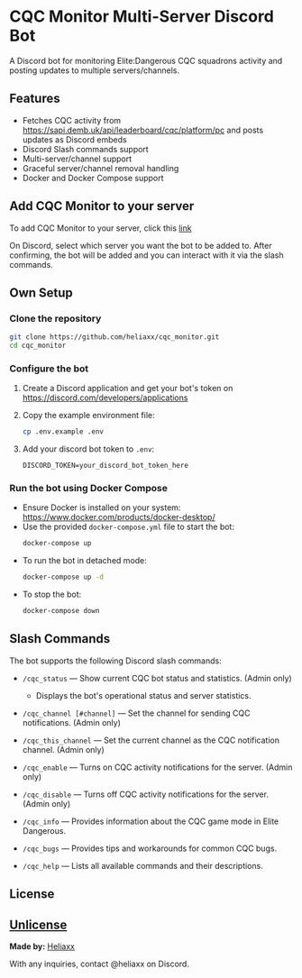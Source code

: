 # CQC Monitor Multi-Server Discord Bot

A Discord bot for monitoring Elite:Dangerous CQC squadrons activity and posting updates to multiple servers/channels.

## Features
- Fetches CQC activity from https://sapi.demb.uk/api/leaderboard/cqc/platform/pc and posts updates as Discord embeds
- Discord Slash commands support
- Multi-server/channel support
- Graceful server/channel removal handling
- Docker and Docker Compose support

## Add CQC Monitor to your server

To add CQC Monitor to your server, click this [link](https://discord.com/oauth2/authorize?client_id=1414630165706706974&permissions=2147568640&integration_type=0&scope=bot)

On Discord, select which server you want the bot to be added to. After confirming, the bot will be added and you can interact with it via the slash commands.

## Own Setup

### Clone the repository
```sh
git clone https://github.com/heliaxx/cqc_monitor.git
cd cqc_monitor
```

### Configure the bot
1. Create a Discord application and get your bot's token on https://discord.com/developers/applications

2. Copy the example environment file:
   ```bash
   cp .env.example .env
   ```
3. Add your discord bot token to `.env`:
   ```
   DISCORD_TOKEN=your_discord_bot_token_here
   ```
### Run the bot using Docker Compose
- Ensure Docker is installed on your system: https://www.docker.com/products/docker-desktop/
- Use the provided `docker-compose.yml` file to start the bot:
    ```sh
    docker-compose up
    ```
- To run the bot in detached mode:
    ```sh
    docker-compose up -d
    ```
- To stop the bot:
    ```sh
    docker-compose down
    ```

## Slash Commands
The bot supports the following Discord slash commands:

- `/cqc_status` — Show current CQC bot status and statistics. (Admin only)
    - Displays the bot's operational status and server statistics.

- `/cqc_channel [#channel]` — Set the channel for sending CQC notifications. (Admin only)

- `/cqc_this_channel` — Set the current channel as the CQC notification channel. (Admin only)

- `/cqc_enable` — Turns on CQC activity notifications for the server. (Admin only)

- `/cqc_disable` — Turns off CQC activity notifications for the server. (Admin only)

- `/cqc_info` — Provides information about the CQC game mode in Elite Dangerous.

- `/cqc_bugs` — Provides tips and workarounds for common CQC bugs.

- `/cqc_help` — Lists all available commands and their descriptions.

## License
[Unlicense](./UNLICENSE) 
---

**Made by:** [Heliaxx](https://github.com/heliaxx)

With any inquiries, contact @heliaxx on Discord.